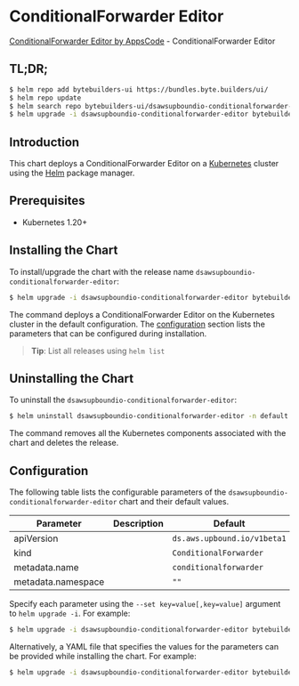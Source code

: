 # ConditionalForwarder Editor

[ConditionalForwarder Editor by AppsCode](https://byte.builders) - ConditionalForwarder Editor

## TL;DR;

```bash
$ helm repo add bytebuilders-ui https://bundles.byte.builders/ui/
$ helm repo update
$ helm search repo bytebuilders-ui/dsawsupboundio-conditionalforwarder-editor --version=v0.4.18
$ helm upgrade -i dsawsupboundio-conditionalforwarder-editor bytebuilders-ui/dsawsupboundio-conditionalforwarder-editor -n default --create-namespace --version=v0.4.18
```

## Introduction

This chart deploys a ConditionalForwarder Editor on a [Kubernetes](http://kubernetes.io) cluster using the [Helm](https://helm.sh) package manager.

## Prerequisites

- Kubernetes 1.20+

## Installing the Chart

To install/upgrade the chart with the release name `dsawsupboundio-conditionalforwarder-editor`:

```bash
$ helm upgrade -i dsawsupboundio-conditionalforwarder-editor bytebuilders-ui/dsawsupboundio-conditionalforwarder-editor -n default --create-namespace --version=v0.4.18
```

The command deploys a ConditionalForwarder Editor on the Kubernetes cluster in the default configuration. The [configuration](#configuration) section lists the parameters that can be configured during installation.

> **Tip**: List all releases using `helm list`

## Uninstalling the Chart

To uninstall the `dsawsupboundio-conditionalforwarder-editor`:

```bash
$ helm uninstall dsawsupboundio-conditionalforwarder-editor -n default
```

The command removes all the Kubernetes components associated with the chart and deletes the release.

## Configuration

The following table lists the configurable parameters of the `dsawsupboundio-conditionalforwarder-editor` chart and their default values.

|     Parameter      | Description |                Default                 |
|--------------------|-------------|----------------------------------------|
| apiVersion         |             | <code>ds.aws.upbound.io/v1beta1</code> |
| kind               |             | <code>ConditionalForwarder</code>      |
| metadata.name      |             | <code>conditionalforwarder</code>      |
| metadata.namespace |             | <code>""</code>                        |


Specify each parameter using the `--set key=value[,key=value]` argument to `helm upgrade -i`. For example:

```bash
$ helm upgrade -i dsawsupboundio-conditionalforwarder-editor bytebuilders-ui/dsawsupboundio-conditionalforwarder-editor -n default --create-namespace --version=v0.4.18 --set apiVersion=ds.aws.upbound.io/v1beta1
```

Alternatively, a YAML file that specifies the values for the parameters can be provided while
installing the chart. For example:

```bash
$ helm upgrade -i dsawsupboundio-conditionalforwarder-editor bytebuilders-ui/dsawsupboundio-conditionalforwarder-editor -n default --create-namespace --version=v0.4.18 --values values.yaml
```
